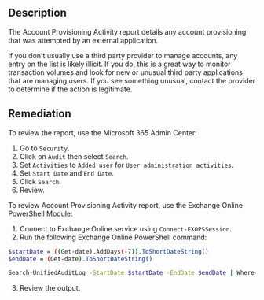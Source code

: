 ## Description

The Account Provisioning Activity report details any account provisioning that was attempted by an external application.

If you don't usually use a third party provider to manage accounts, any entry on the list is likely illicit. If you do, this is a great way to monitor transaction volumes and look for new or unusual third party applications that are managing users. If you see something unusual, contact the provider to determine if the action is legitimate.

## Remediation

To review the report, use the Microsoft 365 Admin Center:

1. Go to `Security`.
2. Click on `Audit` then select `Search`.
3. Set `Activities` to `Added user` for `User administration activities`.
4. Set `Start Date` and `End Date`.
5. Click `Search`.
6. Review.

To review Account Provisioning Activity report, use the Exchange Online PowerShell Module:

1. Connect to Exchange Online service using `Connect-EXOPSSession`.
2. Run the following Exchange Online PowerShell command:

```bash
$startDate = ((Get-date).AddDays(-7)).ToShortDateString()
$endDate = (Get-date).ToShortDateString()

Search-UnifiedAuditLog -StartDate $startDate -EndDate $endDate | Where-Object { $_.Operations -eq "add user." }
```

3. Review the output.
